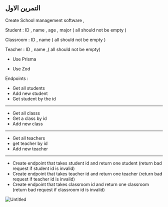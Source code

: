 ## التمرين الاول


Create School management  software   ,

Student  :
ID , name , age , major ( all should not be empty )


Classroom  :
ID , name ( all should not be empty )

Teacher  :
ID , name ,( all should not be empty)


- Use Prisma

- Use Zod

Endpoints :

- Get all students
- Add new student
- Get student by the id
---
- Get all classs
- Get a class by id
- Add new class
---
- Get all teachers
- get teacher by id
- Add new teacher
---
- Create endpoint that takes student id and return one student (return bad request if student id is invalid)
- Create endpoint that takes teacher id and return one teacher (return bad request if teacher id is invalid)
- Create endpoint that takes classroom id and return one classroom (return bad request if classroom id is invalid)




![Untitled](https://user-images.githubusercontent.com/92247967/204535460-0e91d472-d87a-493b-aaf3-6a9fbb513578.png)


 

